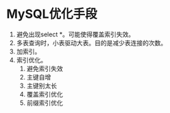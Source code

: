 # MySQL优化手段

1. 避免出现select *。可能使得覆盖索引失效。
2. 多表查询时，小表驱动大表。目的是减少表连接的次数。
3. 加索引。
4. 索引优化。
   1. 避免索引失效
   2. 主键自增
   3. 主键别太长
   4. 覆盖索引优化
   5. 前缀索引优化
